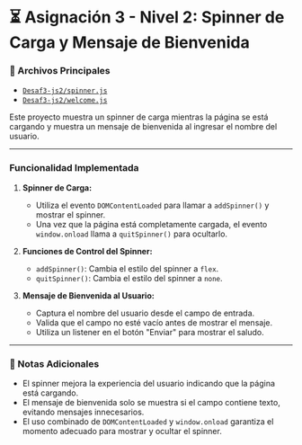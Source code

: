 # ⏳ Asignación 3 - Nivel 2: Spinner de Carga y Mensaje de Bienvenida

### 📂 Archivos Principales
- [`Desaf3-js2/spinner.js`](Desaf3-js2/spinner.js)
- [`Desaf3-js2/welcome.js`](Desaf3-js2/welcome.js)

Este proyecto muestra un spinner de carga mientras la página se está cargando y muestra un mensaje de bienvenida al ingresar el nombre del usuario.

---

### Funcionalidad Implementada
1. **Spinner de Carga:**
   - Utiliza el evento `DOMContentLoaded` para llamar a `addSpinner()` y mostrar el spinner.
   - Una vez que la página está completamente cargada, el evento `window.onload` llama a `quitSpinner()` para ocultarlo.

2. **Funciones de Control del Spinner:**
   - `addSpinner()`: Cambia el estilo del spinner a `flex`.
   - `quitSpinner()`: Cambia el estilo del spinner a `none`.

3. **Mensaje de Bienvenida al Usuario:**
   - Captura el nombre del usuario desde el campo de entrada.
   - Valida que el campo no esté vacío antes de mostrar el mensaje.
   - Utiliza un listener en el botón "Enviar" para mostrar el saludo.

---

### 📝 Notas Adicionales
- El spinner mejora la experiencia del usuario indicando que la página está cargando.
- El mensaje de bienvenida solo se muestra si el campo contiene texto, evitando mensajes innecesarios.
- El uso combinado de `DOMContentLoaded` y `window.onload` garantiza el momento adecuado para mostrar y ocultar el spinner.

